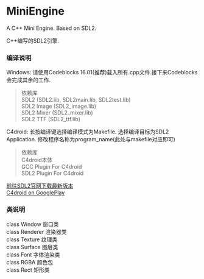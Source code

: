 # MiniEngine  

A C++ Mini Engine. Based on SDL2.  

C++编写的SDL2引擎.  

### 编译说明
Windows: 请使用Codeblocks 16.01(推荐)载入所有.cpp文件.接下来Codeblocks会完成其余的工作.  
> 依赖库  
> SDL2 (SDL2.lib, SDL2main.lib, SDL2test.lib)  
> SDL2 Image (SDL2_image.lib)  
> SDL2 Mixer (SDL2_mixer.lib)  
> SDL2 TTF (SDL2_ttf.lib)  

C4droid: 长按编译键选择编译模式为Makefile. 选择编译目标为SDL2 Application. 修改程序名称为program_name(此处与makefile对应即可)
> 依赖库  
> C4droid本体  
> GCC Plugin For C4droid  
> SDL2 Plugin For C4droid  

[前往SDL2官网下载最新版本](http://www.libsdl.org/download-2.0.php)  
[C4droid on GooglePlay](https://play.google.com/store/apps/details?id=com.n0n3m4.droidc&hl=en)  

### 类说明
class Window 窗口类  
class Renderer 渲染器类  
class Texture 纹理类  
class Surface 图层类  
class Font 字体渲染类  
class RGBA 颜色包  
class Rect 矩形类  

